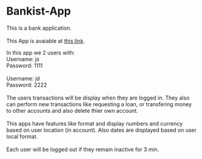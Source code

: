 # Bankist-App

This is a bank application.
<br />
<br />
This App is avaiable at [this link](https://bucolic-taffy-b95a6f.netlify.app/).

In this app we 2 users with:
<br />
Username: js <br /> Password: 1111
<br />
<br />
Username: jd <br /> Password: 2222
<br />
<br />
The users transactions will be display when they are logged in. They also can perform new transactions like requesting a loan, or transfering money to other accounts and also delete thier own account.
<br />
<br />
This apps have features like format and display numbers and currency based on user location (in account). Also dates are displayed based on user local format.
<br />
<br />
Each user will be logged out if they remain inactive for 3 min.
